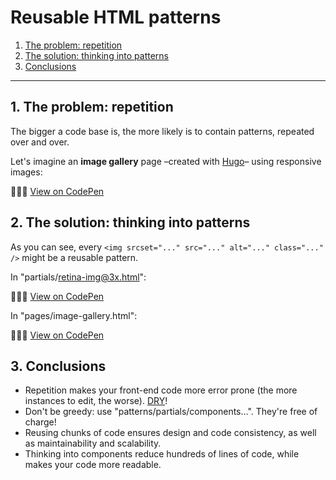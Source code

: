 # Reusable HTML patterns

1. [The problem: repetition](#1-the-problem-repetition)
2. [The solution: thinking into patterns](#2-the-solution-thinking-into-patterns)
3. [Conclusions](#3-conclusions)

---

## 1. The problem: repetition

The bigger a code base is, the more likely is to contain patterns, repeated over and over.

Let's imagine an **image gallery** page –created with [Hugo](https://gohugo.io/templates/introduction/)– using responsive images:

👨🏻‍💻 [View on CodePen](https://codepen.io/nadalsol/pen/YzpYRYe)

## 2. The solution: thinking into patterns

As you can see, every `<img srcset="..." src="..." alt="..." class="..." />` might be a reusable pattern.

In "partials/retina-img@3x.html":

👨🏻‍💻 [View on CodePen](https://codepen.io/nadalsol/pen/PobExQy)

In "pages/image-gallery.html":

👨🏻‍💻 [View on CodePen](https://codepen.io/nadalsol/pen/dyOJQeJ)

## 3. Conclusions

- Repetition makes your front-end code more error prone (the more instances to edit, the worse). [DRY](https://cssguidelin.es/#dry)!
- Don't be greedy: use "patterns/partials/components…". They're free of charge!
- Reusing chunks of code ensures design and code consistency, as well as maintainability and scalability.
- Thinking into components reduce hundreds of lines of code, while makes your code more readable.
